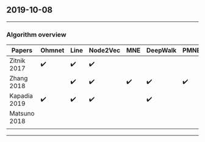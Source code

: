 ## 2019-10-08
---
### Algorithm overview
| Papers       | Ohmnet | Line | Node2Vec | MNE  | DeepWalk | PMNE | MELL | DeBacco |
| ------------ | ------ | ---- | -------- | ---- | -------- | ---- | ---- | ------- |
| Zitnik 2017  | ✔️      | ✔️    | ✔️        |      |          |      |      |         |
| Zhang 2018   |        | ✔️    | ✔️        | ✔️    | ✔️        | ✔️    |      |         |
| Kapadia 2019 | ✔️      | ✔️    | ✔️        |      | ✔️        |      |      |         |
| Matsuno 2018 |        |      |          |      |          |      | ✔️    | ✔️       |
|              |        |      |          |      |          |      |      |         |



---

